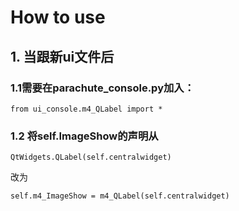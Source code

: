 # How to use
## 1. 当跟新ui文件后
### 1.1需要在parachute_console.py加入：
````
from ui_console.m4_QLabel import *
````
### 1.2 将self.ImageShow的声明从
````
QtWidgets.QLabel(self.centralwidget)
````
改为
````
self.m4_ImageShow = m4_QLabel(self.centralwidget)
````